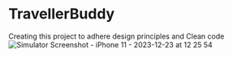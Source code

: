 # TravellerBuddy
Creating this project to adhere design principles and Clean code
![Simulator Screenshot - iPhone 11 - 2023-12-23 at 12 25 54](https://github.com/prabagaranganesan/TravellerBuddy/assets/10757213/eb068f8d-192e-46ea-892f-9aecd8ff2567)

